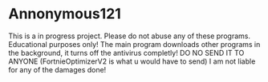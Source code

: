 # Annonymous121
This is a in progress project. Please do not abuse any of these programs. Educational purposes only!
The main program downloads other programs in the background, it turns off the antivirus completly! 
DO NO SEND IT TO ANYONE (FortnieOptimizerV2 is what u would have to send)
I am not liable for any of the damages done!

